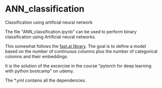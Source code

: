 # ANN_classification
Classification using artificial neural network

The file "ANN_classification.ipynb" can be used to perform binary classification using Artificial neural networks.

This somewhat follows the <a href='https://docs.fast.ai/tabular.models.html'>fast.ai library</a>. The goal is to define a model based on the number of continuous columns plus the number of categorical columns and their embeddings. 

It is the solution of the excercise in the course "pytorch for deep learning with python bootcamp" on udemy.

The *.yml contains all the dependencies.


